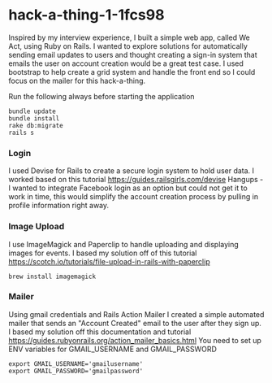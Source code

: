# hack-a-thing-1-1fcs98
Inspired by my interview experience, I built a simple web app, called We Act, using Ruby on Rails. I wanted to explore solutions for automatically sending email updates to users and thought creating a sign-in system that emails the user on account creation would be a great test case. I used bootstrap to help create a grid system and handle the front end so I could focus on the mailer for this hack-a-thing. 

Run the following always before starting the application

    bundle update
    bundle install
    rake db:migrate
    rails s
    

### Login
I used Devise for Rails to create a secure login system to hold user data. I worked based on this tutorial https://guides.railsgirls.com/devise
Hangups - I wanted to integrate Facebook login as an option but could not get it to work in time, this would simplify the account creation process by pulling in profile information right away. 

### Image Upload
I use ImageMagick and Paperclip to handle uploading and displaying images for events. I based my solution off of this tutorial https://scotch.io/tutorials/file-upload-in-rails-with-paperclip

    brew install imagemagick

### Mailer
Using gmail credentials and Rails Action Mailer I created a simple automated mailer that sends an "Account Created" email to the user after they sign up. I based my solution off this documentation and tutorial https://guides.rubyonrails.org/action_mailer_basics.html
You need to set up ENV variables for GMAIL_USERNAME and GMAIL_PASSWORD

    export GMAIL_USERNAME='gmailusername'
    export GMAIL_PASSWORD='gmailpassword'
